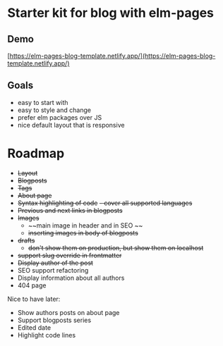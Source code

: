 # Starter kit for blog with elm-pages

## Demo

[https://elm-pages-blog-template.netlify.app/](https://elm-pages-blog-template.netlify.app/)

## Goals

- easy to start with
- easy to style and change
- prefer elm packages over JS
- nice default layout that is responsive

# Roadmap

- ~~Layout~~ 
- ~~Blogposts~~ 
- ~~Tags~~
- ~~About page~~ 
- ~~Syntax highlighting of code~~ 
  ~~- cover all supported languages~~
- ~~Previous and next links in blogposts~~ 
- ~~Images~~
  - ~~main image in header and in SEO ~~
  - ~~inserting images in body of blogposts~~
- ~~drafts~~
  - ~~don't show them on production, but show them on localhost~~
- ~~support slug override in frontmatter~~
- ~~Display author of the post~~
- SEO support refactoring
- Display information about all authors
- 404 page

Nice to have later:

- Show authors posts on about page
- Support blogposts series
- Edited date
- Highlight code lines 
